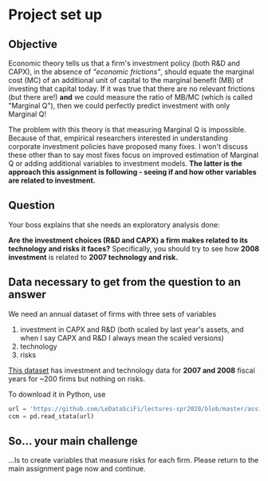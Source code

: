 # Project set up

## Objective

Economic theory tells us that a firm's investment policy (both R&D and CAPX), in the absence of _"economic frictions"_, should equate the marginal cost (MC) of an additional unit of capital to the marginal benefit (MB) of investing that capital today. If it was true that there are no relevant frictions (but there are!) **and** we could measure the ratio of MB/MC (which is called "Marginal Q"), then we could perfectly predict investment with only Marginal Q! 

The problem with this theory is that measuring Marginal Q is impossible. Because of that, empirical researchers interested in understanding corporate investment policies have proposed many fixes. I won't discuss these other than to say most fixes focus on improved estimation of Marginal Q or adding additional variables to investment models. **The latter is the approach this assignment is following - seeing if and how other variables are related to investment.**

## Question

Your boss explains that she needs an exploratory analysis done:

**Are the investment choices (R&D and CAPX) a firm makes related to its technology and risks it faces?** Specifically, you should try to see how **2008 investment** is related to **2007 technology and risk.**

## Data necessary to get from the question to an answer

We need an annual dataset of firms with three sets of variables
1. investment in CAPX and R&D (both scaled by last year's assets, and when I say CAPX and R&D I always mean the scaled versions)
1. technology
1. risks
  
[This dataset](https://github.com/LeDataSciFi/lectures-spr2020/blob/master/assignment_data/2007_inv_and_tech.dta) has investment and technology data for **2007 and 2008**  fiscal years for ~200 firms but nothing on risks. 

To download it in Python, use 

```PYTHON
url = 'https://github.com/LeDataSciFi/lectures-spr2020/blob/master/assignment_data/2007_inv_and_tech.dta?raw=true'
ccm = pd.read_stata(url)
```

## So... your main challenge 

...Is to create variables that measure risks for each firm. Please return to the main assignment page now and continue.





